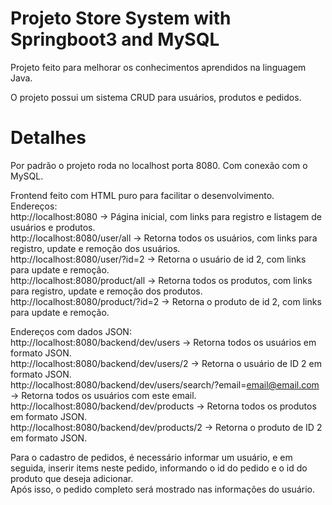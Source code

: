 # Projeto Store System with Springboot3 and MySQL

Projeto feito para melhorar os conhecimentos aprendidos na linguagem Java.

O projeto possui um sistema CRUD para usuários, produtos e pedidos.

# Detalhes

Por padrão o projeto roda no localhost porta 8080. Com conexão com o MySQL.

Frontend feito com HTML puro para facilitar o desenvolvimento. <br/>
Endereços: <br/>
http://localhost:8080 -> Página inicial, com links para registro e listagem de usuários e produtos. <br/>
http://localhost:8080/user/all -> Retorna todos os usuários, com links para registro, update e remoção dos usuários. <br/>
http://localhost:8080/user/?id=2 -> Retorna o usuário de id 2, com links para update e remoção. <br/>
http://localhost:8080/product/all -> Retorna todos os produtos, com links para registro, update e remoção dos produtos. <br/>
http://localhost:8080/product/?id=2 -> Retorna o produto de id 2, com links para update e remoção. <br/>

Endereços com dados JSON: <br/>
http://localhost:8080/backend/dev/users -> Retorna todos os usuários em formato JSON. <br/>
http://localhost:8080/backend/dev/users/2 -> Retorna o usuário de ID 2 em formato JSON. <br/>
http://localhost:8080/backend/dev/users/search/?email=email@email.com -> Retorna todos os usuários com este email. <br/>
http://localhost:8080/backend/dev/products -> Retorna todos os produtos em formato JSON. <br/>
http://localhost:8080/backend/dev/products/2 -> Retorna o produto de ID 2 em formato JSON. <br/>

Para o cadastro de pedidos, é necessário informar um usuário, e em seguida, inserir items neste pedido, informando o id do pedido e o id do produto que deseja adicionar. <br/>
Após isso, o pedido completo será mostrado nas informações do usuário.
